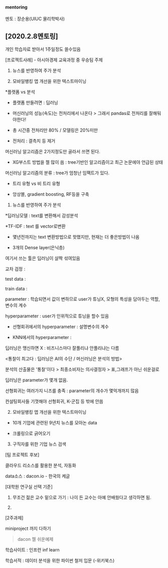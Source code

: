 #### mentoring
멘토 : 장순용(UIUC 물리학박사)

## [2020.2.8멘토링] 


개인 학습자료 받아서 1주일정도 쓸수있음



[프로젝트사례] - 아시아경제 교육과정 중 우승팀 주제



1. 뉴스를 반영하여 주가 분석

2. 모바일뱅킹 앱 개선을 위한 텍스트마이닝



*플랫폼 vs 분석

- 플랫폼 만들려면 : 딥러닝 


* 머신러닝의 성능(속도)는 전처리에서 나온다 > 그래서 pandas로 전처리를 잘해둬야한다!

- 총 시간중 전처리만 80% / 모델링은 20%미만

- 전처리 : 결측치 등 제거



 머신러닝 알고리즘은 2가지정도만 골라서 쓰면 된다.

- XG부스트 방법을 젤 많이 씀 : tree기반인 알고리즘이고 최근 논문에야 언급된 상태


머신러닝 알고리즘의 분류 : tree가 엄청난 임팩트가 있다.

- 트리 유형 vs 비 트리 유형

- 앙상블, gradient boosting, RF등을 구축

1. 뉴스를 반영하여 주가 분석


*딥러닝모델 : text를 변환해서 감성분석

*TF-IDF : text 를 vector로변환

- 몇년전까지는 text 변환방법으로 핫했지만, 현재는 더 좋은방법이 나옴


* 3개의 Dense layer(은닉층)



여기서 쓰는 툴은 딥러닝이 살짝 섞여있음


교차 검정 : 



test data : 

train data : 



<parameter vs hyperparameter>



 parameter : 학습되면서 값이 변하므로 user가 튜닝X, 모형의 특성을 담아두는 역할, 변수의 계수
 
 hyperparameter : user가 인위적으로 튜닝을 할수 있음


- 선형회귀에서의 hyperparameter : 설명변수의 계수

- KNN에서의 hyperparameter : 


 딥러닝은 맹신하면 X : 비즈니스마다 잘풀리냐 안풀리냐는 다름


<통찰이 최고다 : 딥러닝은 AI의 수단 / 머신러닝은 분석의 방법>



 분석의 산출물은 '통찰'이다 > 최종소비자는 의사결정자 > 표,그래프가 아닌 쉬운걸로

 딥러닝은 parameter가 몇개 없음.

선형회귀는 여러가지 니즈를 충족 : parameter의 개수가 몇억개까지 많음

 컨설팅회사들 기껏해야 선형회귀, K-군집 등 밖에 안씀



2. 모바일뱅킹 앱 개선을 위한 텍스트마이닝



* 10개 기업에 관련된 9년치 뉴스를 모아논 data

* 크롤링으로 긁어오기



3. 구직자를 위한 기업 뉴스 검색



[팀 프로젝트 후보]

클라우드 리소스를 활용한 분석, 자동화

data소스 : dacon.io - 한국의 케글


[대학원 연구실 선택 기준]

1. 무조건 젊은 교수 밑으로 가기 : 나이 든 교수는 아예 안배웠다고 생각하면 됨.

2. 



[2주과제]

miniproject 까지 다하기

> dacon 젤 쉬운예제


 학습사이트 : 인프런 inf learn

 학습서적 : 데이터 분석을 위한 파이썬 철저 입문 (-위키북스)
